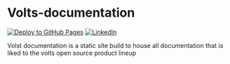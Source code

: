 # Volts-documentation


[![Deploy to GitHub Pages](https://github.com/IvoRum/volts-documentation/actions/workflows/deploy.yml/badge.svg)](https://github.com/IvoRum/volts-documentation/actions/workflows/deploy.yml)
[![LinkedIn](https://img.shields.io/badge/LinkedIn-ivaylo--rumenov-blue?style=flat-square&logo=linkedin)](https://www.linkedin.com/in/ivaylo-rumenov-0671b7224/)



Volst documentation is a static site build to house all documentation that is liked to the volts open source product lineup
